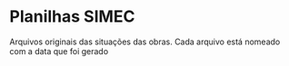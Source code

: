 # Planilhas SIMEC

Arquivos originais das situações das obras. Cada arquivo está nomeado com a data que foi gerado
